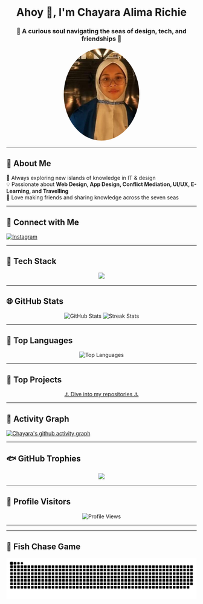 <!-- Banner / Greeting -->
<h1 align="center">Ahoy 🌊, I'm Chayara Alima Richie</h1>
<h3 align="center">🐚 A curious soul navigating the seas of design, tech, and friendships 🐚</h3>

<!-- Profile Picture -->
<p align="center">
  <img src="chayaraa.jpg" alt="Chayara Alima Richie" width="200" style="border-radius:50%;" />
</p>

---

## 🐠 About Me
🌱 Always exploring new islands of knowledge in IT & design  
💡 Passionate about **Web Design, App Design, Conflict Mediation, UI/UX, E-Learning, and Travelling**  
🤝 Love making friends and sharing knowledge across the seven seas  

---

## 🌊 Connect with Me
<p align="left">
  <a href="https://instagram.com/rachayaall" target="_blank">
    <img src="https://img.shields.io/badge/Instagram-1DA1F2?style=for-the-badge&logo=instagram&logoColor=white&color=0095f6" alt="Instagram"/>
  </a>
</p>

---

## 🪸 Tech Stack
<p align="center">
  <img src="https://skillicons.dev/icons?i=html,css,js,react,figma,python,git,github&theme=light" />
</p>

---

## 🌐 GitHub Stats
<p align="center">
  <img src="https://github-readme-stats.vercel.app/api?username=chayaraalima2031-crypto&show_icons=true&theme=ocean_dark" alt="GitHub Stats"/>
  <img src="https://github-readme-streak-stats.herokuapp.com/?user=chayaraalima2031-crypto&theme=ocean_dark" alt="Streak Stats"/>
</p>

---

## 🐬 Top Languages
<p align="center">
  <img src="https://github-readme-stats.vercel.app/api/top-langs/?username=chayaraalima2031-crypto&layout=compact&theme=ocean_dark" alt="Top Languages"/>
</p>

---

## 🐳 Top Projects
<p align="center">
  <a href="https://github.com/chayaraalima2031-crypto?tab=repositories">
    ⚓ Dive into my repositories ⚓
  </a>
</p>

---

## 🌅 Activity Graph
[![Chayara's github activity graph](https://github-readme-activity-graph.vercel.app/graph?username=chayaraalima2031-crypto&theme=react-dark&bg_color=0a2f4d&color=00c3ff&line=00ffff&point=ffffff&area=true)](https://github.com/ashutosh00710/github-readme-activity-graph)

---

## 🐟 GitHub Trophies
<p align="center">
  <img src="https://github-profile-trophy.vercel.app/?username=chayaraalima2031-crypto&theme=algolia&no-frame=true&margin-w=15&margin-h=15" />
</p>

---

## 🪼 Profile Visitors
<p align="center">
  <img src="https://komarev.com/ghpvc/?username=chayaraalima2031-crypto&label=Profile%20views&color=00bfff&style=flat" alt="Profile Views"/>
</p>

---

---

## 🐠 Fish Chase Game
<p align="center">
  <img src="https://raw.githubusercontent.com/platane/snk/output/github-contribution-grid-snake.svg" alt="fish chase animation" />
</p>
